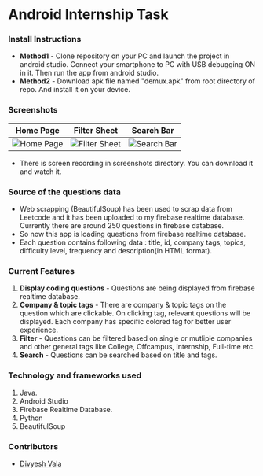 # Android Internship Task
### Install Instructions
* **Method1** - Clone repository on your PC and launch the project in android studio. Connect your smartphone to PC with USB debugging ON in it. Then run the app from android studio.
* **Method2** - Download apk file named "demux.apk" from root directory of repo. And install it on your device.

### Screenshots
Home Page | Filter Sheet | Search Bar                 
:-------------------------:|:-------------------------:|:-------------------------:
![Home Page](https://github.com/divyeshvala/demux/blob/main/screenshots/home.jpg?raw=true "Home Page")|![Filter Sheet](https://github.com/divyeshvala/demux/blob/main/screenshots/filter.jpg?raw=true "Filter Sheet")|![Search Bar](https://github.com/divyeshvala/demux/blob/main/screenshots/search.jpg?raw=true "Search Bar")
* There is screen recording in screenshots directory. You can download it and watch it.

### Source of the questions data
* Web scrapping (BeautifulSoup) has been used to scrap data from Leetcode and it has been uploaded to my firebase realtime database. Currently there are around 250 questions in firebase database.
* So now this app is loading questions from firebase realtime database.
* Each question contains following data : title, id, company tags, topics, difficulty level, frequency and description(in HTML format).

### Current Features
1. **Display coding questions** - Questions are being displayed from firebase realtime database.
2. **Company & topic tags** - There are company & topic tags on the question which are clickable. On clicking tag, relevant questions will be displayed. Each company has specific colored tag for better user experience.
3. **Filter** - Questions can be filtered based on single or mutliple companies and other general tags like College, Offcampus, Internship, Full-time etc.
4. **Search** - Questions can be searched based on title and tags.

### Technology and frameworks used
1. Java.
2. Android Studio
2. Firebase Realtime Database.
4. Python
5. BeautifulSoup

### Contributors
* [Divyesh Vala](https://github.com/divyeshvala)
